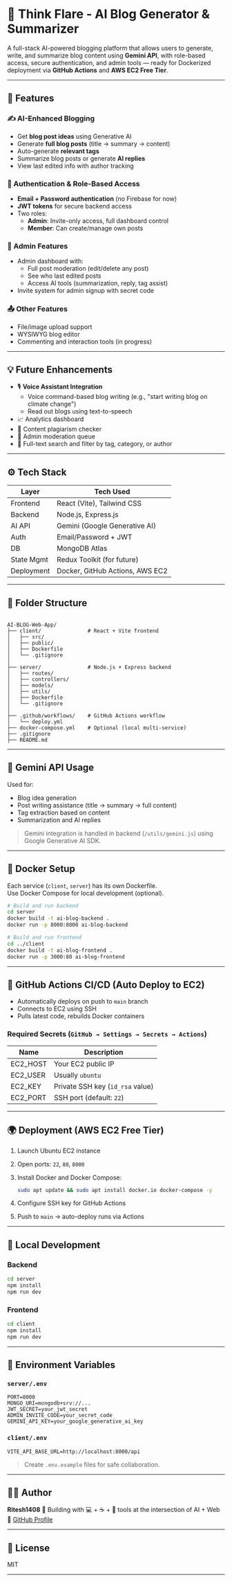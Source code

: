 # 🧠 Think Flare - AI Blog Generator & Summarizer

A full-stack AI-powered blogging platform that allows users to generate, write, and summarize blog content using **Gemini API**, with role-based access, secure authentication, and admin tools — ready for Dockerized deployment via **GitHub Actions** and **AWS EC2 Free Tier**.

---

## 🚀 Features

### ✍️ AI-Enhanced Blogging
- Get **blog post ideas** using Generative AI
- Generate **full blog posts** (title → summary → content)
- Auto-generate **relevant tags**
- Summarize blog posts or generate **AI replies**
- View last edited info with author tracking

### 🔐 Authentication & Role-Based Access
- **Email + Password authentication** (no Firebase for now)
- **JWT tokens** for secure backend access
- Two roles:
  - **Admin**: Invite-only access, full dashboard control
  - **Member**: Can create/manage own posts

### 📑 Admin Features
- Admin dashboard with:
  - Full post moderation (edit/delete any post)
  - See who last edited posts
  - Access AI tools (summarization, reply, tag assist)
- Invite system for admin signup with secret code

### 📤 Other Features
- File/image upload support
- WYSIWYG blog editor
- Commenting and interaction tools (in progress)

---

## 💡 Future Enhancements

- 🎙️ **Voice Assistant Integration**
  - Voice command-based blog writing (e.g., "start writing blog on climate change")
  - Read out blogs using text-to-speech
- 📈 Analytics dashboard
- 🧪 Content plagiarism checker
- 📨 Admin moderation queue
- 🔎 Full-text search and filter by tag, category, or author

---

## ⚙️ Tech Stack

| Layer        | Tech Used                         |
|--------------|-----------------------------------|
| Frontend     | React (Vite), Tailwind CSS        |
| Backend      | Node.js, Express.js               |
| AI API       | Gemini (Google Generative AI)     |
| Auth         | Email/Password + JWT              |
| DB           | MongoDB Atlas                     |
| State Mgmt   | Redux Toolkit (for future)        |
| Deployment   | Docker, GitHub Actions, AWS EC2   |

---

## 📁 Folder Structure

```

AI-BLOG-Web-App/
├── client/               # React + Vite frontend
│   ├── src/
│   ├── public/
│   ├── Dockerfile
│   └── .gitignore
│
├── server/               # Node.js + Express backend
│   ├── routes/
│   ├── controllers/
│   ├── models/
│   ├── utils/
│   ├── Dockerfile
│   └── .gitignore
│
├── .github/workflows/    # GitHub Actions workflow
│   └── deploy.yml
├── docker-compose.yml    # Optional (local multi-service)
├── .gitignore
├── README.md

````

---

## 🧠 Gemini API Usage

Used for:

- Blog idea generation
- Post writing assistance (title → summary → full content)
- Tag extraction based on content
- Summarization and AI replies

> Gemini integration is handled in backend (`/utils/gemini.js`) using Google Generative AI SDK.

---

## 🐳 Docker Setup

Each service (`client`, `server`) has its own Dockerfile.  
Use Docker Compose for local development (optional).

```bash
# Build and run backend
cd server
docker build -t ai-blog-backend .
docker run -p 8000:8000 ai-blog-backend

# Build and run frontend
cd ../client
docker build -t ai-blog-frontend .
docker run -p 3000:80 ai-blog-frontend
````

---

## 🔁 GitHub Actions CI/CD (Auto Deploy to EC2)

* Automatically deploys on push to `main` branch
* Connects to EC2 using SSH
* Pulls latest code, rebuilds Docker containers

### Required Secrets (`GitHub → Settings → Secrets → Actions`)

| Name      | Description                      |
| --------- | -------------------------------- |
| EC2\_HOST | Your EC2 public IP               |
| EC2\_USER | Usually `ubuntu`                 |
| EC2\_KEY  | Private SSH key (`id_rsa` value) |
| EC2\_PORT | SSH port (default: `22`)         |

---

## 🌍 Deployment (AWS EC2 Free Tier)

1. Launch Ubuntu EC2 instance
2. Open ports: `22`, `80`, `8000`
3. Install Docker and Docker Compose:

   ```bash
   sudo apt update && sudo apt install docker.io docker-compose -y
   ```
4. Configure SSH key for GitHub Actions
5. Push to `main` → auto-deploy runs via Actions

---

## 🧪 Local Development

### Backend

```bash
cd server
npm install
npm run dev
```

### Frontend

```bash
cd client
npm install
npm run dev
```

---

## 🔐 Environment Variables

### `server/.env`

```env
PORT=8000
MONGO_URI=mongodb+srv://...
JWT_SECRET=your_jwt_secret
ADMIN_INVITE_CODE=your_secret_code
GEMINI_API_KEY=your_google_generative_ai_key
```

### `client/.env`

```env
VITE_API_BASE_URL=http://localhost:8000/api
```

> Create `.env.example` files for safe collaboration.

---

## 🧑‍💻 Author

**Ritesh1408**
📌 Building with 💻 + ☕ + 🧠 tools at the intersection of AI + Web
🔗 [GitHub Profile](https://github.com/Ritesh1408)

---

## 📄 License

MIT

---
